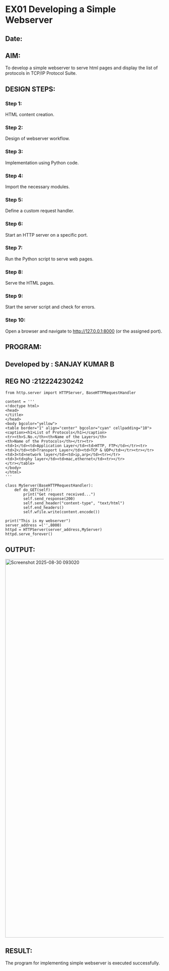 # EX01 Developing a Simple Webserver
## Date:

## AIM:
To develop a simple webserver to serve html pages and display the list of protocols in TCP/IP Protocol Suite.

## DESIGN STEPS:
### Step 1: 
HTML content creation.

### Step 2:
Design of webserver workflow.

### Step 3:
Implementation using Python code.

### Step 4:
Import the necessary modules.

### Step 5:
Define a custom request handler.

### Step 6:
Start an HTTP server on a specific port.

### Step 7:
Run the Python script to serve web pages.

### Step 8:
Serve the HTML pages.

### Step 9:
Start the server script and check for errors.

### Step 10:
Open a browser and navigate to http://127.0.0.1:8000 (or the assigned port).

## PROGRAM:
## Developed by : SANJAY KUMAR B
## REG NO       :212224230242
```
from http.server import HTTPServer, BaseHTTPRequestHandler

content = '''
<!doctype html>
<head>
</title>
</head>
<body bgcolor="yellow">
<table border="1" align="center" bgcolor="cyan" cellpadding="10">
<caption><h1>List of Protocols</h1></caption>
<tr><th>S.No.</th><th>Name of the Layers</th>
<th>Name of the Protocols</th></tr><tr>
<td>1</td><td>Application Layer</td><td>HTTP, FTP</td></tr><tr>
<td>2</td><td>Transport Layer</td><td>TCP & UDP</td></tr><tr></tr>
<td>3<td>network layer</td><td>ip,arp</td><tr></tr>
<td>3<td>phy layer</td><td>mac,ethernet</td><tr></tr>
</tr></table>
</body>
</html>
'''

class MyServer(BaseHTTPRequestHandler):
    def do_GET(self):
        print("Get request received...")
        self.send_response(200) 
        self.send_header("content-type", "text/html")       
        self.end_headers()
        self.wfile.write(content.encode())

print("This is my webserver") 
server_address =('',8000)
httpd = HTTPServer(server_address,MyServer)
httpd.serve_forever()
``` 

## OUTPUT:
<img width="1920" height="1200" alt="Screenshot 2025-08-30 093020" src="https://github.com/user-attachments/assets/4e624f7e-3dc1-410f-a70d-e4d0cc7a18f0" />

## RESULT:
The program for implementing simple webserver is executed successfully.
